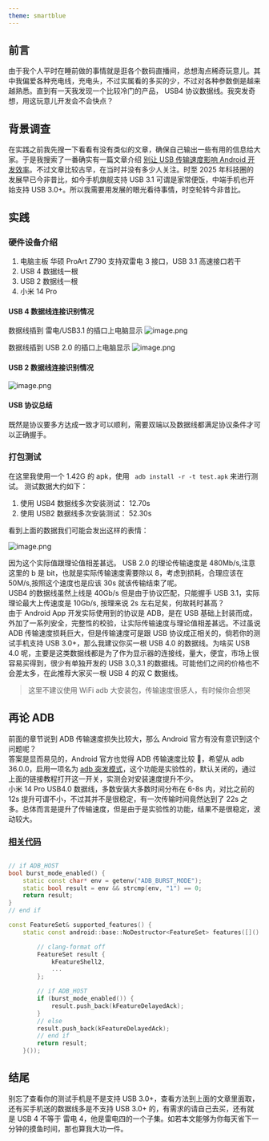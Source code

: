 ```yaml
---
theme: smartblue
---
```


## 前言

由于我个人平时在睡前做的事情就是逛各个数码直播间，总想淘点稀奇玩意儿。其中我偏爱各种充电线，充电头，不过实属看的多买的少，不过对各种参数倒是越来越熟悉。直到有一天我发现一个比较冷门的产品， USB4 协议数据线。我突发奇想，用这玩意儿开发会不会快点？

## 背景调查

在实践之前我先搜一下看看有没有类似的文章，确保自己输出一些有用的信息给大家。于是我搜索了一番确实有一篇文章介绍 [别让 USB 传输速度影响 Android 开发效率](https://juejin.cn/post/6844904138505977864?searchId=20250220111610549460B235F8659CE896#heading-2)。不过文章比较古早，在当时并没有多少人关注。时至 2025 年科技圈的发展早已今非昔比，如今手机旗舰支持 USB 3.1 可谓是家常便饭，中端手机也开始支持 USB 3.0+。所以我需要用发展的眼光看待事情，时空轮转今非昔比。

## 实践

### 硬件设备介绍

1.  电脑主板 华硕 ProArt Z790 支持双雷电 3 接口，USB 3.1 高速接口若干
2.  USB 4 数据线一根
3.  USB 2 数据线一根
4.  小米 14 Pro

#### USB 4 数据线连接识别情况

数据线插到 雷电/USB3.1 的插口上电脑显示
![image.png](https://p0-xtjj-private.juejin.cn/tos-cn-i-73owjymdk6/8349ebd654a74fbd98b7fa7f4dff4483~tplv-73owjymdk6-jj-mark-v1:0:0:0:0:5o6Y6YeR5oqA5pyv56S-5Yy6IEAgQ2FwdGFpblo=:q75.awebp?policy=eyJ2bSI6MywidWlkIjoiMzU0NDQ4MTIxNzM4MzkxMSJ9&rk3s=f64ab15b&x-orig-authkey=f32326d3454f2ac7e96d3d06cdbb035152127018&x-orig-expires=1741343843&x-orig-sign=wEMVcmKirPexeaLYWTvHFUxZIFA%3D)

数据线插到 USB 2.0 的插口上电脑显示
![image.png](https://p0-xtjj-private.juejin.cn/tos-cn-i-73owjymdk6/a76c3e175f6b4caaa467718777e5ad85~tplv-73owjymdk6-jj-mark-v1:0:0:0:0:5o6Y6YeR5oqA5pyv56S-5Yy6IEAgQ2FwdGFpblo=:q75.awebp?policy=eyJ2bSI6MywidWlkIjoiMzU0NDQ4MTIxNzM4MzkxMSJ9&rk3s=f64ab15b&x-orig-authkey=f32326d3454f2ac7e96d3d06cdbb035152127018&x-orig-expires=1741343843&x-orig-sign=pCWWOFdjpjtSeuO%2FrkTDv3%2BHAnA%3D)

#### USB 2 数据线连接识别情况

![image.png](https://p0-xtjj-private.juejin.cn/tos-cn-i-73owjymdk6/f9b4b6a731e445eb8fdd81a277ba9608~tplv-73owjymdk6-jj-mark-v1:0:0:0:0:5o6Y6YeR5oqA5pyv56S-5Yy6IEAgQ2FwdGFpblo=:q75.awebp?policy=eyJ2bSI6MywidWlkIjoiMzU0NDQ4MTIxNzM4MzkxMSJ9&rk3s=f64ab15b&x-orig-authkey=f32326d3454f2ac7e96d3d06cdbb035152127018&x-orig-expires=1741343843&x-orig-sign=GrrsPHNz6fFS2aqP6kme%2Fw7On48%3D)

#### USB 协议总结

既然是协议要多方达成一致才可以顺利，需要双端以及数据线都满足协议条件才可以正确握手。

### 打包测试

在这里我使用一个 1.42G 的 apk，使用 ` adb install -r -t test.apk` 来进行测试。
测试数据大约如下：

1.  使用 USB4 数据线多次安装测试： 12.70s
2.  使用 USB2 数据线多次安装测试： 52.30s

看到上面的数据我们可能会发出这样的表情：

![image.png](https://p0-xtjj-private.juejin.cn/tos-cn-i-73owjymdk6/2ef0f062e72a475fa6dfea15bd9df645~tplv-73owjymdk6-jj-mark-v1:0:0:0:0:5o6Y6YeR5oqA5pyv56S-5Yy6IEAgQ2FwdGFpblo=:q75.awebp?policy=eyJ2bSI6MywidWlkIjoiMzU0NDQ4MTIxNzM4MzkxMSJ9&rk3s=f64ab15b&x-orig-authkey=f32326d3454f2ac7e96d3d06cdbb035152127018&x-orig-expires=1741343843&x-orig-sign=tki5ts57tXFxBjyqOfTvperdzhs%3D)

因为这个实际值跟理论值相差甚远。
USB 2.0 的理论传输速度是 480Mb/s,注意这里的 b 是 bit，也就是实际传输速度需要除以 8，考虑到损耗，合理应该在 50M/s,按照这个速度也是应该 30s 就该传输结束了呢。\
USB4 的数据线虽然上线是 40Gb/s 但是由于协议匹配，只能握手 USB 3.1，实际理论最大上传速度是 10Gb/s, 按理来说 2s 左右足矣，何故耗时甚高？\
由于 Android App 开发实际使用到的协议是 ADB，是在 USB 基础上封装而成，外加了一系列安全，完整性的校验，让实际传输速度与理论值相差甚远。不过虽说 ADB 传输速度损耗巨大，但是传输速度可是跟 USB 协议成正相关的，倘若你的测试手机支持 USB 3.0+，那么我建议你买一根 USB 4.0 的数据线。为啥买 USB 4.0 呢，主要是这类数据线都是为了作为显示器的连接线，量大，便宜，市场上很容易买得到，很少有单独开发的 USB 3.0,3.1 的数据线。可能他们之间的价格也不会差太多，在此推荐大家买一根 USB 4 的双 C 数据线。

> 这里不建议使用 WiFi adb 大安装包，传输速度很感人，有时候你会想哭

## 再论 ADB

前面的章节说到 ADB 传输速度损失比较大，那么 Android 官方有没有意识到这个问题呢？\
答案是显而易见的，Android 官方也觉得 ADB 传输速度比较 💩，希望从 adb 36.0.0，启用一项名为 [adb 突发模式](https://developer.android.com/tools/adb?hl=zh-cn#burstMode)，这个功能是实验性的，默认关闭的，通过上面的链接教程打开这一开关，实测会对安装速度提升不少。\
小米 14 Pro USB4.0 数据线，多数安装大多数时间分布在 6-8s 内，对比之前的 12s 提升可谓不小，不过其并不是很稳定，有一次传输时间竟然达到了 22s 之多。总体而言是提升了传输速度，但是由于是实验性的功能，结果不是很稳定，波动较大。

### [相关代码](https://cs.android.com/android/platform/superproject/main/+/main:packages/modules/adb/transport.cpp;drc=84fe39403a12f7a0aeca462b1cae46fea105e2fb;l=99?q=transport.cpp%20)

```C++

// if ADB_HOST
bool burst_mode_enabled() {
    static const char* env = getenv("ADB_BURST_MODE");
    static bool result = env && strcmp(env, "1") == 0;
    return result;
}
// end if

const FeatureSet& supported_features() {
    static const android::base::NoDestructor<FeatureSet> features([]() {

        // clang-format off
        FeatureSet result {
            kFeatureShell2,
            ...
        };

        // if ADB_HOST
        if (burst_mode_enabled()) {
            result.push_back(kFeatureDelayedAck);
        }
        // else
        result.push_back(kFeatureDelayedAck);
        // end if
        return result;
    }());
```

## 结尾

别忘了查看你的测试手机是不是支持 USB 3.0+，查看方法到上面的文章里面取，还有买手机送的数据线多是不支持 USB 3.0+ 的，有需求的请自己去买，还有就是 USB 4 不等于 雷电 4，他是雷电四的一个子集。如若本文能够为你每天省下一分钟的摸鱼时间，那也算我大功一件。
